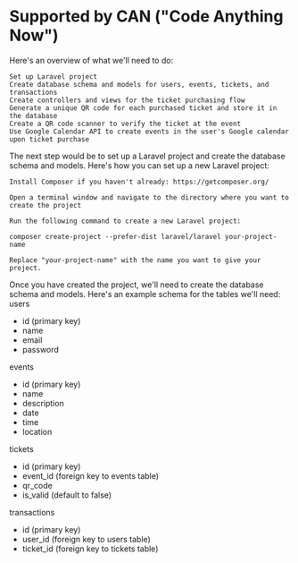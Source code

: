 # Supported by CAN ("Code Anything Now")

Here's an overview of what we'll need to do:

    Set up Laravel project
    Create database schema and models for users, events, tickets, and transactions
    Create controllers and views for the ticket purchasing flow
    Generate a unique QR code for each purchased ticket and store it in the database
    Create a QR code scanner to verify the ticket at the event
    Use Google Calendar API to create events in the user's Google calendar upon ticket purchase
    
The next step would be to set up a Laravel project and create the database schema and models. Here's how you can set up a new Laravel project:

    Install Composer if you haven't already: https://getcomposer.org/

    Open a terminal window and navigate to the directory where you want to create the project

    Run the following command to create a new Laravel project:
    
    composer create-project --prefer-dist laravel/laravel your-project-name
    
    Replace "your-project-name" with the name you want to give your project.
    
Once you have created the project, we'll need to create the database schema and models. Here's an example schema for the tables we'll need:
users
- id (primary key)
- name
- email
- password

events
- id (primary key)
- name
- description
- date
- time
- location

tickets
- id (primary key)
- event_id (foreign key to events table)
- qr_code
- is_valid (default to false)

transactions
- id (primary key)
- user_id (foreign key to users table)
- ticket_id (foreign key to tickets table)
